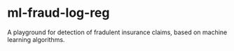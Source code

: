 # ml-fraud-log-reg
A playground for detection of fradulent insurance claims, based on machine learning algorithms.
